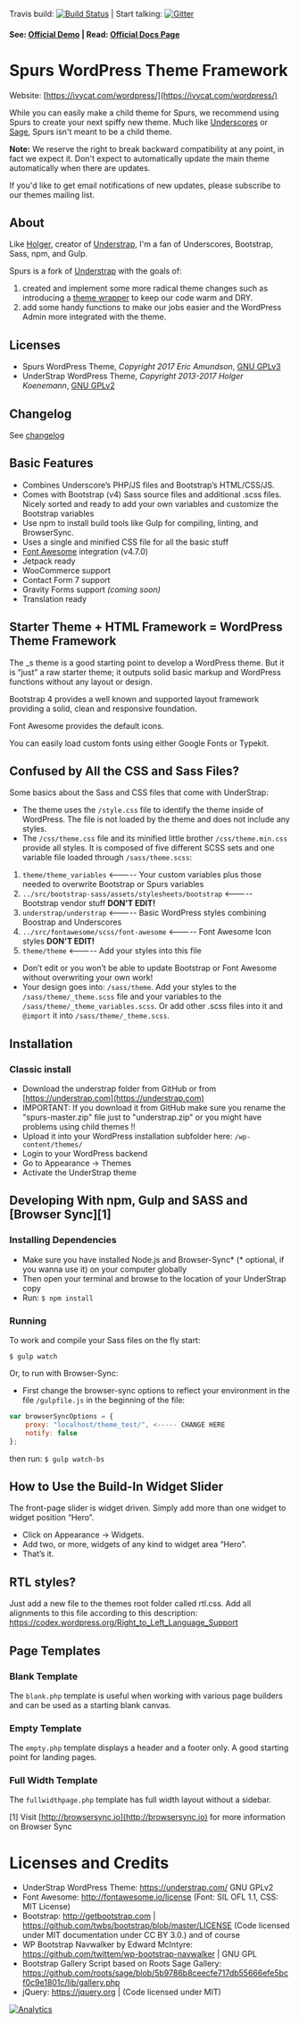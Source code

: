 Travis build: [![Build Status](https://travis-ci.org/holger1411/understrap.svg?branch=master)](https://travis-ci.org/holger1411/understrap) | Start talking: [![Gitter](https://img.shields.io/gitter/room/holger1411/understrap.svg?maxAge=2592000?style=flat-square)](https://gitter.im/holger1411/understrap)

#### See: [Official Demo](https://understrap.com/understrap) | Read: [Official Docs Page](https://understrap.github.io/)

# Spurs WordPress Theme Framework

Website: [https://ivycat.com/wordpress/](https://ivycat.com/wordpress/)

While you can easily make a child theme for Spurs, we recommend using Spurs to create your next spiffy new theme. Much
like [Underscores](http://underscores.me/) or [Sage](https://roots.io/sage/), Spurs isn't meant to be a child theme.

**Note:** We reserve the right to break backward compatibility at any point, in fact we expect it. Don't expect to 
automatically update the main theme automatically when there are updates.

If you'd like to get email notifications of new updates, please subscribe to our themes mailing list.

## About

Like [Holger](https://github.com/holger1411), creator of [Understrap](https://understrap.com), I'm a fan of Underscores, 
Bootstrap, Sass, npm, and Gulp.

Spurs is a fork of [Understrap](https://understrap.com) with the goals of:
1. created and implement some more radical theme changes such as introducing a [theme wrapper](http://scribu.net/wordpress/theme-wrappers.html) 
to keep our code warm and DRY.
2. add some handy functions to make our jobs easier and the WordPress Admin more integrated with the theme.

## Licenses
- Spurs WordPress Theme, *Copyright 2017 Eric Amundson*, [GNU GPLv3](http://www.gnu.org/licenses/gpl.html)
- UnderStrap WordPress Theme, *Copyright 2013-2017 Holger Koenemann*, [GNU GPLv2](http://www.gnu.org/licenses/old-licenses/gpl-2.0.en.html)

## Changelog
See [changelog](CHANGELOG.md)

## Basic Features

- Combines Underscore’s PHP/JS files and Bootstrap’s HTML/CSS/JS.
- Comes with Bootstrap (v4) Sass source files and additional .scss files. Nicely sorted and ready to add your own 
variables and customize the Bootstrap variables
- Use npm to install build tools like Gulp for compiling, linting, and BrowserSync.
- Uses a single and minified CSS file for all the basic stuff
- [Font Awesome](http://fortawesome.github.io/Font-Awesome/) integration (v4.7.0)
- Jetpack ready
- WooCommerce support
- Contact Form 7 support
- Gravity Forms support _(coming soon)_
- Translation ready

## Starter Theme + HTML Framework = WordPress Theme Framework

The _s theme is a good starting point to develop a WordPress theme. But it is “just” a raw starter theme; it outputs 
solid basic markup and WordPress functions without any layout or design.

Bootstrap 4 provides a well known and supported layout framework providing a solid, clean and responsive foundation.

Font Awesome provides the default icons.

You can easily load custom fonts using either Google Fonts or Typekit.

## Confused by All the CSS and Sass Files?

Some basics about the Sass and CSS files that come with UnderStrap:
- The theme uses the `/style.css` file to identify the theme inside of WordPress. The file is not loaded by the theme 
and does not include any styles.
- The `/css/theme.css` file and its minified little brother `/css/theme.min.css` provide all styles. 
It is composed of five different SCSS sets and one variable file loaded through `/sass/theme.scss`:

1. `theme/theme_variables` <----- Your custom variables plus those needed to overwrite Bootstrap or Spurs variables
2. `../src/bootstrap-sass/assets/stylesheets/bootstrap`  <----- Bootstrap vendor stuff **DON'T EDIT!**
3. `understrap/understrap` <----- Basic WordPress styles combining Boostrap and Underscores
4. `../src/fontawesome/scss/font-awesome` <----- Font Awesome Icon styles **DON'T EDIT!**
5. `theme/theme`  <----- Add your styles into this file

- Don’t edit or you won’t be able to update Bootstrap or Font Awesome without overwriting your own work!
- Your design goes into: `/sass/theme`. Add your styles to the `/sass/theme/_theme.scss` file and your variables to the 
`/sass/theme/_theme_variables.scss`. Or add other .scss files into it and `@import` it into `/sass/theme/_theme.scss`.

## Installation

### Classic install
- Download the understrap folder from GitHub or from [https://understrap.com](https://understrap.com)
- IMPORTANT: If you download it from GitHub make sure you rename the "spurs-master.zip" file just to "understrap.zip" or you might have problems using child themes !!
- Upload it into your WordPress installation subfolder here: `/wp-content/themes/`
- Login to your WordPress backend
- Go to Appearance → Themes
- Activate the UnderStrap theme

## Developing With npm, Gulp and SASS and [Browser Sync][1]

### Installing Dependencies
- Make sure you have installed Node.js and Browser-Sync* (* optional, if you wanna use it) on your computer globally
- Then open your terminal and browse to the location of your UnderStrap copy
- Run: `$ npm install`

### Running
To work and compile your Sass files on the fly start:

`$ gulp watch`

Or, to run with Browser-Sync:

- First change the browser-sync options to reflect your environment in the file `/gulpfile.js` in the beginning of the file:
```javascript
var browserSyncOptions = {
    proxy: "localhost/theme_test/", <----- CHANGE HERE
    notify: false
};
```
then run: `$ gulp watch-bs`

## How to Use the Build-In Widget Slider

The front-page slider is widget driven. Simply add more than one widget to widget position “Hero”.
- Click on Appearance → Widgets.
- Add two, or more, widgets of any kind to widget area “Hero”.
- That’s it.

## RTL styles?
Just add a new file to the themes root folder called rtl.css. Add all alignments to this file according to this description:
https://codex.wordpress.org/Right_to_Left_Language_Support

## Page Templates

### Blank Template

The `blank.php` template is useful when working with various page builders and can be used as a starting blank canvas.

### Empty Template

The `empty.php` template displays a header and a footer only. A good starting point for landing pages.

### Full Width Template

The `fullwidthpage.php` template has full width layout without a sidebar.

[1] Visit [http://browsersync.io](http://browsersync.io) for more information on Browser Sync

Licenses and Credits
=
- UnderStrap WordPress Theme: https://understrap.com/ GNU GPLv2
- Font Awesome: http://fontawesome.io/license (Font: SIL OFL 1.1, CSS: MIT License)
- Bootstrap: http://getbootstrap.com | https://github.com/twbs/bootstrap/blob/master/LICENSE (Code licensed under MIT documentation under CC BY 3.0.)
and of course
- WP Bootstrap Navwalker by Edward McIntyre: https://github.com/twittem/wp-bootstrap-navwalker | GNU GPL
- Bootstrap Gallery Script based on Roots Sage Gallery: https://github.com/roots/sage/blob/5b9786b8ceecfe717db55666efe5bcf0c9e1801c/lib/gallery.php
- jQuery: https://jquery.org | (Code licensed under MIT)


[![Analytics](https://ga-beacon.appspot.com/UA-139292-31/chromeskel_a/readme)](https://github.com/igrigorik/ga-beacon)

